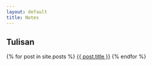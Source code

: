```yaml
---
layout: default
title: Notes
---
```

<div class="page-header">
  <h2>Tulisan</h2>
</div>

  <div class="post-list">
    {% for post in site.posts %}
        <span class="post-meta"><!--<i class="fa fa-calendar"></i> {{ post.date | date: "%-d %b %y" }} --><i class="fa fa-terminal" aria-hidden="true"></i>  <a class="post-link" href="{{ post.url | prepend: site.baseurl }}">{{ post.title }}</a></span>
    {% endfor %}
  </div>

<p class="rss-subscribe pull-right"><a href="{{ "/feed.xml" | prepend: site.baseurl }}" title="via RSS"><i class="fa fa-rss faa-wrench animated"></i></a></p>

